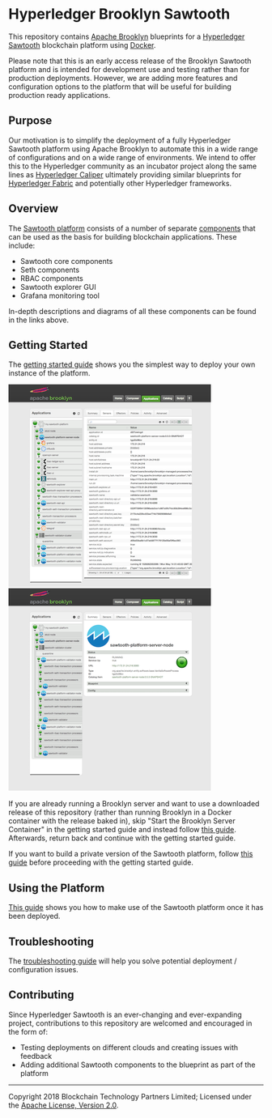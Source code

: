Hyperledger Brooklyn Sawtooth
=============================

This repository contains [Apache Brooklyn](https://brooklyn.apache.org/) blueprints for a [Hyperledger Sawtooth](https://www.hyperledger.org/projects/sawtooth) blockchain platform using [Docker](https://www.docker.com/).

Please note that this is an early access release of the Brooklyn Sawtooth platform and is intended for development use and testing rather than for production deployments. However, we are adding more features and configuration options to the platform that will be useful for building production ready applications.

## Purpose

Our motivation is to simplify the deployment of a fully Hyperledger Sawtooth platform using Apache Brooklyn to automate this in a wide range of configurations and on a wide range of environments. We intend to offer this to the Hyperledger community as an incubator project along the same lines as [Hyperledger Caliper](https://www.hyperledger.org/projects/caliper) ultimately providing similar blueprints for [Hyperledger Fabric](https://www.hyperledger.org/projects/fabric) and potentially other Hyperledger frameworks.

## Overview

The [Sawtooth platform](./docs/platform.md) consists of a number of separate [components](./docs/components.md) that can be used as the basis for building blockchain applications. These include:

* Sawtooth core components
* Seth components
* RBAC components
* Sawtooth explorer GUI
* Grafana monitoring tool

In-depth descriptions and diagrams of all these components can be found in the links above.

## Getting Started

The [getting started guide](./docs/getting-started.md) shows you the simplest way to deploy your own instance of the platform.

![Sawtooth Platform](./docs/images/my-sawtooth-platform.png) ![Sawtooth Platform Server Node](./docs/images/my-sawtooth-platform-server-node.png)

If you are already running a Brooklyn server and want to use a downloaded release of this repository (rather than running Brooklyn in a Docker container with the release baked in), skip "Start the Brooklyn Server Container" in the getting started guide and instead follow [this guide](./docs/advanced-installation.md). Afterwards, return back and continue with the getting started guide.

If you want to build a private version of the Sawtooth platform, follow [this guide](./docs/diy-build.md) before proceeding with the getting started guide.

## Using the Platform

[This guide](./docs/using-the-platform.md) shows you how to make use of the Sawtooth platform once it has been deployed.

## Troubleshooting

The [troubleshooting guide](./docs/troubleshooting.md) will help you solve potential deployment / configuration issues.

## Contributing

Since Hyperledger Sawtooth is an ever-changing and ever-expanding project, contributions to this repository are welcomed and encouraged in the form of:

* Testing deployments on different clouds and creating issues with feedback
* Adding additional Sawtooth components to the blueprint as part of the platform

---
Copyright 2018 Blockchain Technology Partners Limited; Licensed under the [Apache License, Version 2.0](./LICENSE).
